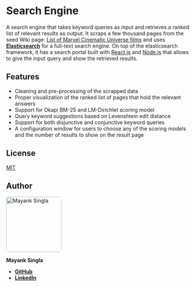# Search Engine

A search engine that takes keyword queries as input and retrieves a ranked list of relevant results as output. It scraps a few thousand pages from the seed Wiki page: [List of Marvel Cinematic Universe films](https://en.wikipedia.org/wiki/List_of_Marvel_Cinematic_Universe_films) and uses [**Elasticsearch**](https://www.elastic.co/elasticsearch/) for a full-text search engine. On top of the elasticsearch framework, it has a search portal built with [React.js](https://reactjs.org/) and [Node.js](https://nodejs.org/en/) that allows to give the input query and show the retrieved results.

## Features

-   Cleaning and pre-processing of the scrapped data
-   Proper visualization of the ranked list of pages that hold the relevant answers
-   Support for Okapi BM-25 and LM-Dirichlet scoring model
-   Query keyword suggestions based on Levenshtein edit distance
-   Support for both disjunctive and conjunctive keyword queries
-   A configuration window for users to choose any of the scoring models and the number of results to show on the result page

## License

[MIT](LICENSE)

## Author

<a href="https://github.com/Smile040501">
    <img
        src="https://avatars.githubusercontent.com/u/62458127?v=4&s=150"
        alt="Mayank Singla"
        width="150px"
        style="border-radius:7px"
    />
</a>

**Mayank Singla**

-   [**GitHub**][github]
-   [**LinkedIn**][linkedin]

[github]: https://github.com/Smile040501
[linkedin]: https://www.linkedin.com/in/mayank-singla-001pt

